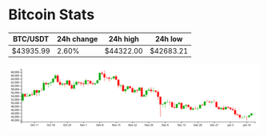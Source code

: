 # Bitcoin Stats

BTC/USDT|24h change|24h high|24h low|
|---|---|---|---|
|$43935.99|2.60%|$44322.00|$42683.21|

<img src="./chart.svg">
